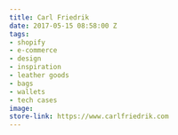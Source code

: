 ```yaml
---
title: Carl Friedrik
date: 2017-05-15 08:58:00 Z
tags:
- shopify
- e-commerce
- design
- inspiration
- leather goods
- bags
- wallets
- tech cases
image: 
store-link: https://www.carlfriedrik.com
---
```


